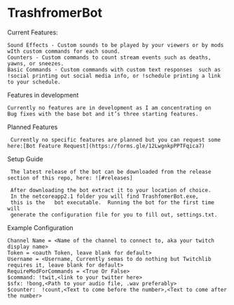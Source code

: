# TrashfromerBot
Current Features:

    Sound Effects - Custom sounds to be played by your viewers or by mods wIth custom commands for each sound.
    Counters - Custom commands to count stream events such as deaths, yawns, or sneezes.
    Basic Commands - Custom commands with custom text responses  such as !social printing out social media info, or !schedule printing a link to your schedule.

Features in development

    Currently no features are in development as I am concentrating on 
    Bug fixes with the base bot and it’s three starting features.

Planned Features


     Currently no specific features are planned but you can request some here:[Bot Feature Request](https://forms.gle/12LwgnkpPPTFqica7) 
     
Setup Guide

     The latest release of the bot can be downloaded from the release section of this repo, here: ![#releases]

     After downloading the bot extract it to your location of choice.
     In the netcoreapp2.1 folder you will find TrashfomerBot.exe,
     this is the   bot executable.  Running the bot for the first time will 
     generate the configuration file for you to fill out, settings.txt.

Example Configuration

    Channel Name = <Name of the channel to connect to, aka your twitch display name>
    Token = <oauth Token, leave blank for default>
    Username = <Username, Currently semas to do nothing but Twitchlib requires it, leave blank for default>
    RequireModForCommands = <True Or False>
    $command: !twit,<link to your twitter here>
    $sfx: !bong,<Path to your audio file, .wav preferably>
    $counter:  !count,<Text to come before the number>,<Text to come after the number>
